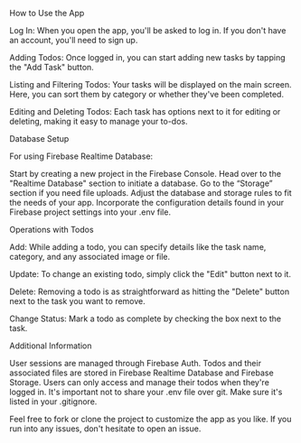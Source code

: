 How to Use the App

Log In:
When you open the app, you'll be asked to log in. If you don't have an account, you'll need to sign up.

Adding Todos:
Once logged in, you can start adding new tasks by tapping the "Add Task" button.

Listing and Filtering Todos:
Your tasks will be displayed on the main screen. Here, you can sort them by category or whether they've been completed.

Editing and Deleting Todos:
Each task has options next to it for editing or deleting, making it easy to manage your to-dos.


Database Setup

For using Firebase Realtime Database:

Start by creating a new project in the Firebase Console.
Head over to the "Realtime Database" section to initiate a database.
Go to the “Storage” section if you need file uploads.
Adjust the database and storage rules to fit the needs of your app.
Incorporate the configuration details found in your Firebase project settings into your .env file.


Operations with Todos

Add:
While adding a todo, you can specify details like the task name, category, and any associated image or file.

Update:
To change an existing todo, simply click the "Edit" button next to it.

Delete:
Removing a todo is as straightforward as hitting the "Delete" button next to the task you want to remove.

Change Status:
Mark a todo as complete by checking the box next to the task.


Additional Information

User sessions are managed through Firebase Auth.
Todos and their associated files are stored in Firebase Realtime Database and Firebase Storage.
Users can only access and manage their todos when they're logged in.
It's important not to share your .env file over git. Make sure it's listed in your .gitignore.


Feel free to fork or clone the project to customize the app as you like. If you run into any issues, don't hesitate to open an issue.
